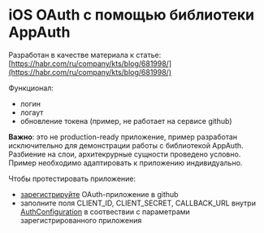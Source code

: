 # iOS OAuth с помощью библиотеки AppAuth

Разработан в качестве материала к статье: [https://habr.com/ru/company/kts/blog/681998/](https://habr.com/ru/company/kts/blog/681998/)

Функционал:
- логин
- логаут
- обновление токена (пример, не работает на сервисе github)

**Важно**: это не production-ready приложение, пример разработан исключительно для демонстрации работы с библиотекой AppAuth. Разбиение на слои, архитекрурные сущности проведено условно. Пример необходимо адаптировать к приложению индивидуально.

Чтобы протестировать приложение:
- [зарегистрируйте](https://docs.github.com/en/developers/apps/building-oauth-apps/creating-an-oauth-app) OAuth-приложение в github
- заполните поля CLIENT_ID, CLIENT_SECRET, CALLBACK_URL внутри [AuthConfiguration](https://github.com/elenakacharmina/ios-oauth-example/blob/01948e505e9ef1d7e986d62dac120db71330897f/ios-oauth-example/Data/OAuth/AuthConfiguration.swift#L6) в соотвествии с параметрами зарегистрированного приложения
